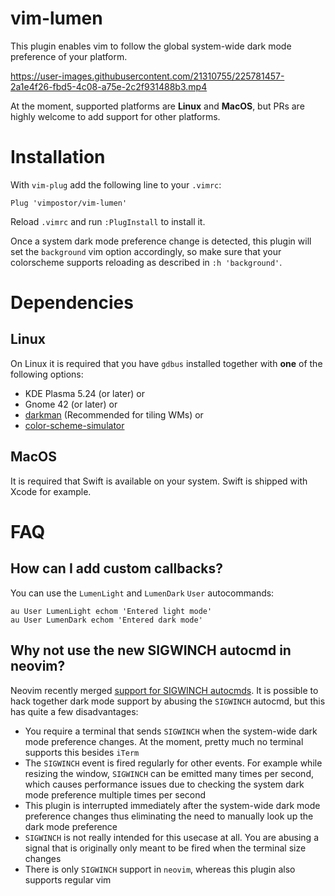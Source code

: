 # vim-lumen

This plugin enables vim to follow the global system-wide dark mode preference of your platform.

https://user-images.githubusercontent.com/21310755/225781457-2a1e4f26-fbd5-4c08-a75e-2c2f931488b3.mp4

At the moment, supported platforms are **Linux** and **MacOS**, but PRs are highly welcome to add support for other platforms.

# Installation

With `vim-plug` add the following line to your `.vimrc`:

```vim
Plug 'vimpostor/vim-lumen'
```

Reload `.vimrc` and run `:PlugInstall` to install it.

Once a system dark mode preference change is detected, this plugin will set the `background` vim option accordingly, so make sure that your colorscheme supports reloading as described in `:h 'background'`.

# Dependencies

## Linux

On Linux it is required that you have `gdbus` installed together with **one** of the following options:

- KDE Plasma 5.24 (or later) or
- Gnome 42 (or later) or
- [darkman](https://gitlab.com/WhyNotHugo/darkman) (Recommended for tiling WMs) or
- [color-scheme-simulator](https://gitlab.gnome.org/exalm/color-scheme-simulator)

## MacOS

It is required that Swift is available on your system. Swift is shipped with Xcode for example.

# FAQ

## How can I add custom callbacks?

You can use the `LumenLight` and `LumenDark` `User` autocommands:
```vim
au User LumenLight echom 'Entered light mode'
au User LumenDark echom 'Entered dark mode'
```

## Why not use the new SIGWINCH autocmd in neovim?

Neovim recently merged [support for SIGWINCH autocmds](https://github.com/neovim/neovim/pull/18029). It is possible to hack together dark mode support by abusing the `SIGWINCH` autocmd, but this has quite a few disadvantages:

- You require a terminal that sends `SIGWINCH` when the system-wide dark mode preference changes. At the moment, pretty much no terminal supports this besides `iTerm`
- The `SIGWINCH` event is fired regularly for other events. For example while resizing the window, `SIGWINCH` can be emitted many times per second, which causes performance issues due to checking the system dark mode preference multiple times per second
- This plugin is interrupted immediately after the system-wide dark mode preference changes thus eliminating the need to manually look up the dark mode preference
- `SIGWINCH` is not really intended for this usecase at all. You are abusing a signal that is originally only meant to be fired when the terminal size changes
- There is only `SIGWINCH` support in `neovim`, whereas this plugin also supports regular vim
